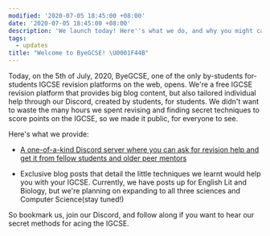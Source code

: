 ```yaml
---
modified: '2020-07-05 18:45:00 +08:00'
date: '2020-07-05 18:45:00 +08:00'
description: 'We launch today! Here''s what we do, and why you might care.'
tags:
  - updates
title: "Welcome to ByeGCSE! \U0001F44B"
---
```


Today, on the 5th of July, 2020, ByeGCSE, one of the only by-students
for-students IGCSE revision platforms on the web, opens. We're a free IGCSE
revision platform that provides big blog content, but also tailored individual
help through our Discord, created by students, for students. We didn't want to
waste the many hours we spent revising and finding secret techniques to score
points on the IGCSE, so we made it public, for everyone to see.

Here's what we provide:

-   [A one-of-a-kind Discord server where you can ask for revision help and get
    it from fellow students and older peer mentors](https://discord.gg/trKJGwn)

-   Exclusive blog posts that detail the little techniques we learnt would help
    you with your IGCSE. Currently, we have posts up for English Lit and
    Biology, but we're planning on expanding to all three sciences and Computer
    Science(stay tuned!)

So bookmark us, join our Discord, and follow along if you want to hear our
secret methods for acing the IGCSE.
